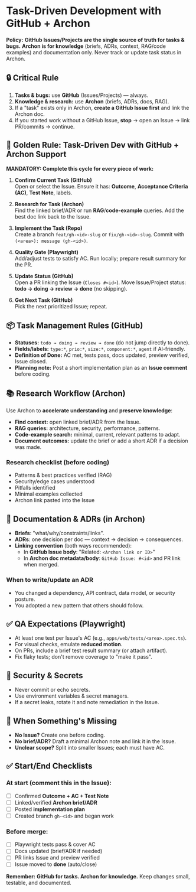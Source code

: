# Task-Driven Development with GitHub + Archon

**Policy:** **GitHub Issues/Projects are the single source of truth for tasks & bugs.** **Archon is for knowledge** (briefs, ADRs, context, RAG/code examples) and documentation only. Never track or update task status in Archon.

## 🔒 Critical Rule

1. **Tasks & bugs:** use **GitHub** (Issues/Projects) — always.
2. **Knowledge & research:** use **Archon** (briefs, ADRs, docs, RAG).
3. If a "task" exists only in Archon, **create a GitHub Issue first** and link the Archon doc.
4. If you started work without a GitHub Issue, **stop** → open an Issue → link PR/commits → continue.

## 🧭 Golden Rule: Task-Driven Dev with GitHub + Archon Support

**MANDATORY: Complete this cycle for every piece of work:**

1. **Confirm Current Task (GitHub)**  
   Open or select the Issue. Ensure it has: **Outcome**, **Acceptance Criteria (AC)**, **Test Note**, labels.

2. **Research for Task (Archon)**  
   Find the linked brief/ADR or run **RAG**/**code-example** queries. Add the best doc link back to the Issue.

3. **Implement the Task (Repo)**  
   Create a branch `feat/gh-<id>-slug` or `fix/gh-<id>-slug`. Commit with `(<area>): message (gh-<id>)`.

4. **Quality Gate (Playwright)**  
   Add/adjust tests to satisfy AC. Run locally; prepare result summary for the PR.

5. **Update Status (GitHub)**  
   Open a PR linking the Issue (`Closes #<id>`). Move Issue/Project status: **todo → doing → review → done** (no skipping).

6. **Get Next Task (GitHub)**  
   Pick the next prioritized Issue; repeat.

## 📦 Task Management Rules (GitHub)

- **Statuses:** `todo → doing → review → done` (do not jump directly to done).
- **Fields/labels:** `type:*`, `prio:*`, `size:*`, `component:*`, `agent` if AI-friendly.
- **Definition of Done:** AC met, tests pass, docs updated, preview verified, Issue closed.
- **Planning note:** Post a short implementation plan as an **Issue comment** before coding.

## 📚 Research Workflow (Archon)

Use Archon to **accelerate understanding** and **preserve knowledge**:

- **Find context:** open linked brief/ADR from the Issue.
- **RAG queries:** architecture, security, performance, patterns.
- **Code-example search:** minimal, current, relevant patterns to adapt.
- **Document outcomes:** update the brief or add a short ADR if a decision was made.

### Research checklist (before coding)
- Patterns & best practices verified (RAG)
- Security/edge cases understood
- Pitfalls identified
- Minimal examples collected
- Archon link pasted into the Issue

## 🧩 Documentation & ADRs (in Archon)

- **Briefs**: "what/why/constraints/links".
- **ADRs**: one decision per doc — context → decision → consequences.
- **Linking convention** (both ways recommended):
  - In **GitHub Issue body**: "Related: `<Archon link or ID>`"
  - In **Archon doc metadata/body**: `GitHub Issue: #<id>` and PR link when merged.

### When to write/update an ADR
- You changed a dependency, API contract, data model, or security posture.
- You adopted a new pattern that others should follow.

## ✅ QA Expectations (Playwright)

- At least one test per Issue's AC (e.g., `apps/web/tests/<area>.spec.ts`).
- For visual checks, emulate **reduced motion**.
- On PRs, include a brief test result summary (or attach artifact).
- Fix flaky tests; don't remove coverage to "make it pass".

## 🔐 Security & Secrets

- Never commit or echo secrets.
- Use environment variables & secret managers.
- If a secret leaks, rotate it and note remediation in the Issue.

## 🧯 When Something's Missing

- **No Issue?** Create one before coding.
- **No brief/ADR?** Draft a minimal Archon note and link it in the Issue.
- **Unclear scope?** Split into smaller Issues; each must have AC.

## ✅ Start/End Checklists

### At start (comment this in the Issue):
- [ ] Confirmed **Outcome + AC + Test Note**
- [ ] Linked/verified **Archon brief/ADR**
- [ ] Posted **implementation plan**
- [ ] Created branch `gh-<id>` and began work

### Before merge:
- [ ] Playwright tests pass & cover AC
- [ ] Docs updated (brief/ADR if needed)
- [ ] PR links Issue and preview verified
- [ ] Issue moved to **done** (auto/close)

**Remember:** **GitHub for tasks. Archon for knowledge.** Keep changes small, testable, and documented.